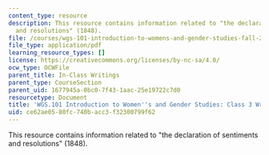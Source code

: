 ```yaml
---
content_type: resource
description: This resource contains information related to "the declaration of sentiments
  and resolutions" (1848).
file: /courses/wgs-101-introduction-to-womens-and-gender-studies-fall-2014/ce62ae0580fc740bacc3f32300799f62_MITWGS_101F14_InClass3.pdf
file_type: application/pdf
learning_resource_types: []
license: https://creativecommons.org/licenses/by-nc-sa/4.0/
ocw_type: OCWFile
parent_title: In-Class Writings
parent_type: CourseSection
parent_uid: 1677945a-0bc0-7f43-1aac-25e19722c7d0
resourcetype: Document
title: 'WGS.101 Introduction to Women''s and Gender Studies: Class 3 Writing'
uid: ce62ae05-80fc-740b-acc3-f32300799f62
---
```

This resource contains information related to "the declaration of sentiments and resolutions" (1848).